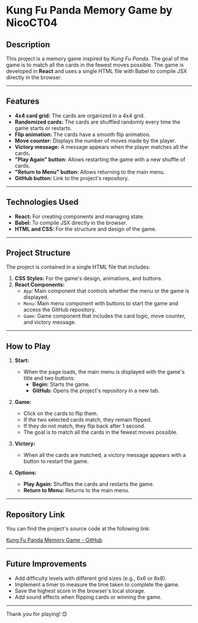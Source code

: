 # Kung Fu Panda Memory Game by NicoCT04

## Description

This project is a memory game inspired by *Kung Fu Panda*. The goal of the game is to match all the cards in the fewest moves possible. The game is developed in **React** and uses a single HTML file with Babel to compile JSX directly in the browser.

---

## Features

- **4x4 card grid:** The cards are organized in a 4x4 grid.
- **Randomized cards:** The cards are shuffled randomly every time the game starts or restarts.
- **Flip animation:** The cards have a smooth flip animation.
- **Move counter:** Displays the number of moves made by the player.
- **Victory message:** A message appears when the player matches all the cards.
- **"Play Again" button:** Allows restarting the game with a new shuffle of cards.
- **"Return to Menu" button:** Allows returning to the main menu.
- **GitHub button:** Link to the project's repository.

---

## Technologies Used

- **React:** For creating components and managing state.
- **Babel:** To compile JSX directly in the browser.
- **HTML and CSS:** For the structure and design of the game.

---

## Project Structure

The project is contained in a single HTML file that includes:

1. **CSS Styles:** For the game's design, animations, and buttons.
2. **React Components:**
   - `App`: Main component that controls whether the menu or the game is displayed.
   - `Menu`: Main menu component with buttons to start the game and access the GitHub repository.
   - `Game`: Game component that includes the card logic, move counter, and victory message.

---

## How to Play

1. **Start:**
   - When the page loads, the main menu is displayed with the game's title and two buttons:
     - **Begin:** Starts the game.
     - **GitHub:** Opens the project's repository in a new tab.

2. **Game:**
   - Click on the cards to flip them.
   - If the two selected cards match, they remain flipped.
   - If they do not match, they flip back after 1 second.
   - The goal is to match all the cards in the fewest moves possible.

3. **Victory:**
   - When all the cards are matched, a victory message appears with a button to restart the game.

4. **Options:**
   - **Play Again:** Shuffles the cards and restarts the game.
   - **Return to Menu:** Returns to the main menu.


---

## Repository Link

You can find the project's source code at the following link:

[Kung Fu Panda Memory Game - GitHub](https://github.com/nicoCT04/Kungfu-memory.git)

---



## Future Improvements

- Add difficulty levels with different grid sizes (e.g., 6x6 or 8x8).
- Implement a timer to measure the time taken to complete the game.
- Save the highest score in the browser's local storage.
- Add sound effects when flipping cards or winning the game.

---

Thank you for playing! 😊
